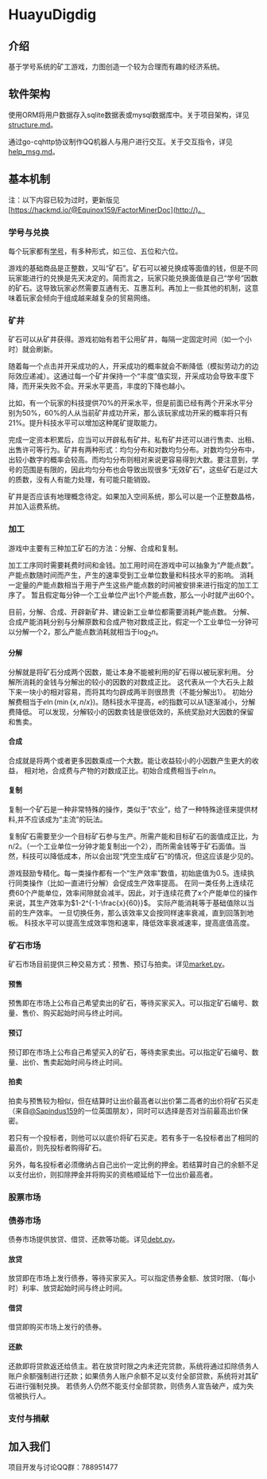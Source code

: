 # HuayuDigdig

## 介绍
基于学号系统的矿工游戏，力图创造一个较为合理而有趣的经济系统。

## 软件架构
使用ORM将用户数据存入sqlite数据表或mysql数据库中。关于项目架构，详见[structure.md](core/structure.md)。

通过go-cqhttp协议制作QQ机器人与用户进行交互。关于交互指令，详见[help_msg.md](core/help_msg.md)。

## 基本机制
注：以下内容已较为过时，更新版见[https://hackmd.io/@Equinox159/FactorMinerDoc](http://)。
### 学号与兑换
每个玩家都有<a href="https://hywiki.xyz/wiki/%E5%8D%8E%E8%82%B2%E5%AD%A6%E5%8F%B7%E7%B3%BB%E7%BB%9F">学号</a>，有多种形式，如三位、五位和六位。

游戏的基础商品是正整数，又叫“矿石”。矿石可以被兑换成等面值的钱，但是不同玩家能进行的兑换是先天决定的。简而言之，玩家只能兑换面值是自己“学号”因数的矿石。这导致玩家必然需要互通有无、互惠互利。再加上一些其他的机制，这意味着玩家会倾向于组成越来越复杂的贸易网络。

### 矿井
矿石可以从矿井获得。游戏初始有若干公用矿井，每隔一定固定时间（如一个小时）就会刷新。

随着每一个点击并开采成功的人，开采成功的概率就会不断降低（模拟劳动力的边际效应递减）。这通过每一个矿井保持一个“丰度”值实现，开采成功会导致丰度下降，而开采失败不会。开采水平更高，丰度的下降也越小。

比如，有一个玩家的科技提供70%的开采水平，但是前面已经有两个开采水平分别为50%，60%的人从当前矿井成功开采，那么该玩家成功开采的概率将只有21%。提升科技水平可以增加这种尾矿提取能力。

完成一定资本积累后，应当可以开辟私有矿井。私有矿井还可以进行售卖、出租、出售许可等行为。矿井有两种形式：均匀分布和对数均匀分布。对数均匀分布中，出较小数字的概率会较高。而均匀分布则相对来说更容易得到大数。要注意到，学号的范围是有限的，因此均匀分布也会导致出现很多“无效矿石”，这些矿石是过大的质数，没有人有能力处理，有可能只能销毁。

矿井是否应该有地理概念待定。如果加入空间系统，那么可以是一个正整数晶格，并加入运费系统。

### 加工
游戏中主要有三种加工矿石的方法：分解、合成和复制。

加工工序同时需要耗费时间和金钱。加工用时间在游戏中可以抽象为“产能点数”。
产能点数随时间而产生，产生的速率受到工业单位数量和科技水平的影响。
消耗一定量的产能点数相当于用于产生这些产能点数的时间被安排来进行指定的加工工序了。
暂且假定每分钟一个工业单位产出1个产能点数，那么一小时就产出60个。

目前，分解、合成、开辟新矿井、建设新工业单位都需要消耗产能点数。
分解、合成产能消耗分别与分解原数和合成产物对数成正比，假定一个工业单位一分钟可以分解一个2，那么产能点数消耗就相当于$\log_2 n$。

#### 分解
分解就是将矿石分成两个因数，能让本身不能被利用的矿石得以被玩家利用。
分解所消耗的金钱与分解出的较小的因数的对数成正比。
这代表从一个大石头上敲下来一块小的相对容易，而将其均匀辟成两半则很昂贵（不能分解出1）。
初始分解费相当于$e\ln(\min\{x,n/x\})$。随科技水平提高，e的指数可以从1逐渐减小，分解费降低。
可以发现，分解较小的因数卖钱是很低效的，系统奖励对大因数的保留和售卖。
#### 合成
合成就是将两个或者更多因数乘成一个大数。能让收益较小的小因数产生更大的收益，
相对地，合成费与产物的对数成正比。初始合成费相当于$e \ln n$。
#### 复制
复制一个矿石是一种非常特殊的操作，类似于“农业”，给了一种特殊途径来提供材料,并不应该成为“主流”的玩法。

复制矿石需要至少一个目标矿石参与生产。所需产能和目标矿石的面值成正比，为n/2。（一个工业单位一分钟才能复制出一个2），而所需金钱等于矿石面值。当然，科技可以降低成本，所以会出现“凭空生成矿石”的情况，但这应该是少见的。

游戏鼓励专精化。每一类操作都有一个“生产效率”数值，初始底值为0.5。连续执行同类操作（比如一直进行分解）会促成生产效率提高。
在同一类任务上连续花费60个产能单位，效率间隙就会减半。因此，对于连续花费了x个产能单位的操作来说，其生产效率为$1-2^{-1-\frac{x}{60}}$。
实际产能消耗等于基础值除以当前的生产效率。
一旦切换任务，那么该效率又会按同样速率衰减，直到回落到地板。
科技水平可以提高生成效率饱和速率，降低效率衰减速率，提高底值高度。

### 矿石市场
矿石市场目前提供三种交易方式：预售、预订与拍卖。详见[market.py](core/market.py)。

#### 预售
预售即在市场上公布自己希望卖出的矿石，等待买家买入。可以指定矿石编号、数量、售价、购买起始时间与终止时间。

#### 预订
预订即在市场上公布自己希望买入的矿石，等待卖家卖出。可以指定矿石编号、数量、出价、售卖起始时间与终止时间。

#### 拍卖
拍卖与预售较为相似，但在结算时让出价最高者以出价第二高者的出价将矿石买走（来自<a href="https://gitee.com/sapindus159">@Sapindus159</a>的一位英国朋友），同时可以选择是否对当前最高出价保密。

若只有一个投标者，则他可以以底价将矿石买走。若有多于一名投标者出了相同的最高价，则先投标者购得矿石。

另外，每名投标者必须缴纳占自己出价一定比例的押金。若结算时自己的余额不足以支付出价，则扣除押金并将购买的资格顺延给下一位出价最高者。

### 股票市场

### 债券市场
债券市场提供放贷、借贷、还款等功能。详见[debt.py](core/debt.py)。

#### 放贷
放贷即在市场上发行债券，等待买家买入。可以指定债券金额、放贷时限、（每小时）利率、放贷起始时间与终止时间。

#### 借贷
借贷即购买市场上发行的债券。

#### 还款
还款即将贷款返还给债主。若在放贷时限之内未还完贷款，系统将通过扣除债务人账户余额强制进行还款；如果债务人账户余额不足以支付全部贷款，系统将对其矿石进行强制兑换。
若债务人仍然不能支付全部贷款，则债务人宣告破产，成为失信被执行人。

### 支付与捐献

## 加入我们
项目开发与讨论QQ群：788951477